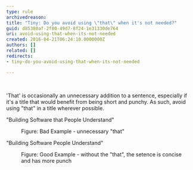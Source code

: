 ```yaml
---
type: rule
archivedreason: 
title: "Tiny: Do you avoid using \"that\" when it's not needed?"
guid: d85380af-2f80-49d7-8f24-1e31330de764
uri: avoid-using-that-when-its-not-needed
created: 2016-04-21T06:24:10.0000000Z
authors: []
related: []
redirects:
- tiny-do-you-avoid-using-that-when-its-not-needed

---
```



<p>​</p>'That' is occasionally an unnecessary addition to a sentence, especially if it's a title that would benefit from being short and punchy. As such, avoid using &quot;that&quot; in a title wherever possible.<div><p class="ssw15-rteElement-GreyBox">&quot;Building Software that People Understand&quot;</p><dd class="ssw15-rteElement-FigureBad">Figure&#58; Bad Example - unnecessary &quot;that&quot;</dd><p class="ssw15-rteElement-GreyBox">&quot;Building Software People Understand&quot;</p><div><dd class="ssw15-rteElement-FigureGood">Figure&#58; Good Example - without the &quot;that&quot;, the setence is concise and&#160;has more punch</dd>​</div></div>
<br><excerpt class='endintro'></excerpt><br>



